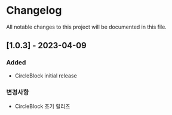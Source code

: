 # Changelog

All notable changes to this project will be documented in this file.

[//]: # (## [Unreleased])

## [1.0.3] - 2023-04-09
### Added
- CircleBlock initial release

### 변경사항
- CircleBlock 초기 릴리즈

[//]: # ([Unreleased]: https://github.com/eightynine01/CircleBlock/compare/v1.0.3...HEAD)
[1.0.0]: https://github.com/eightynine01/CircleBlock/releases/tag/v1.0.3